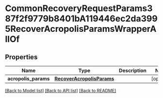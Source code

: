 # CommonRecoveryRequestParams387f2f9779b8401bA119446ec2da3995RecoverAcropolisParamsWrapperAllOf


## Properties
Name | Type | Description | Notes
------------ | ------------- | ------------- | -------------
**acropolis_params** | [**RecoverAcropolisParams**](RecoverAcropolisParams.md) |  | [optional] 

[[Back to Model list]](../README.md#documentation-for-models) [[Back to API list]](../README.md#documentation-for-api-endpoints) [[Back to README]](../README.md)


